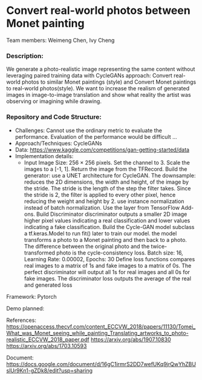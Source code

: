 # Convert real-world photos between Monet painting  
Team members: Weimeng Chen, Ivy Cheng
### Description:
We generate a photo-realistic image representing the same content without leveraging paired training data with CycleGANs approach: Convert real-world photos to similar Monet paintings (style) and Convert Monet paintings to real-world photos(style). We want to increase the realism of generated images in image-to-image translation and show what reality the artist was observing or imagining while drawing.
### Repository and Code Structure:

- Challenges: 
Cannot use the ordinary metric to evaluate the performance. Evaluation of the performance would be difficult
…
- Approach/Techniques: CycleGANs
- Data: https://www.kaggle.com/competitions/gan-getting-started/data
- Implementation details: 
	- Input Image Size: 256 × 256 pixels. 
Set the channel to 3. Scale the images to a [-1, 1]. Return the image from the TFRecord.
Build the generator:
use a UNET architecture for CycleGAN. 
The downsample: reduces the 2D dimensions, the width and height, of the image by the stride. The stride is the length of the step the filter takes. Since the stride is 2, the filter is applied to every other pixel, hence reducing the weight and height by 2.
use instance normalization instead of batch normalization. Use the layer from TensorFlow Add-ons.
Build Discriminator
discriminator outputs a smaller 2D image
higher pixel values indicating a real classification and lower values indicating a fake classification.
Build the Cycle-GAN model
subclass a tf.keras.Model to run fit() later to train our model. 
the model transforms a photo to a Monet painting and then back to a photo. The difference between the original photo and the twice-transformed photo is the cycle-consistency loss. 
Batch size: 16, Learning Rate: 0.00002, Epochs: 30
Define loss functions
compares real images to a matrix of 1s and fake images to a matrix of 0s. The perfect discriminator will output all 1s for real images and all 0s for fake images. The discriminator loss outputs the average of the real and generated loss

Framework: Pytorch


Demo planned:

References: https://openaccess.thecvf.com/content_ECCVW_2018/papers/11130/Tomei_What_was_Monet_seeing_while_painting_Translating_artworks_to_photo-realistic_ECCVW_2018_paper.pdf
https://arxiv.org/abs/1907.10830
https://arxiv.org/abs/1703.10593

Document: https://docs.google.com/document/d/16gC1irmrS2DD7wefUKq9jrQwYhZBUslUr9Kn1-gZDk8/edit?usp=sharing
